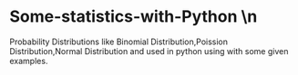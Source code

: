 # Some-statistics-with-Python \n
Probability Distributions like Binomial Distribution,Poission Distribution,Normal Distribution and used in python using with some given examples.
